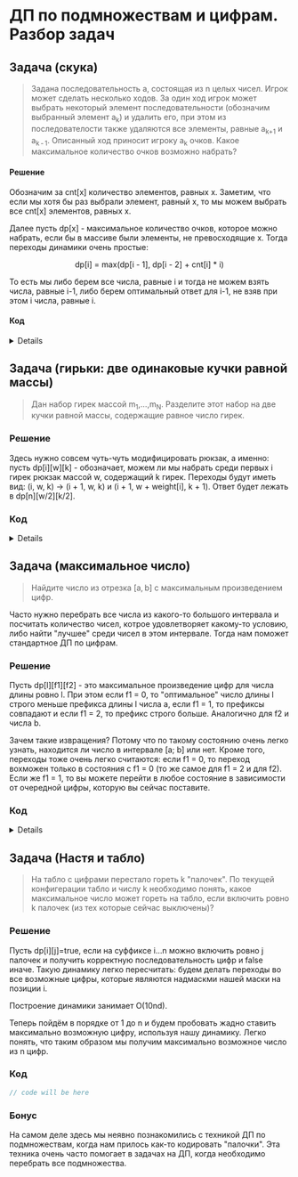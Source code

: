 # ДП по подмножествам и цифрам. Разбор задач

## Задача (скука)

> Задана последовательность a, состоящая из n целых чисел. Игрок может сделать несколько ходов. За один ход игрок может выбрать некоторый элемент последовательности (обозначим выбранный элемент a<sub>k</sub>) и удалить его, при этом из последователости также удаляются все элементы, равные a<sub>k+1</sub> и a<sub>k - 1</sub>. Описанный ход приносит игроку a<sub>k</sub> очков. Какое максимальное количество очков возможно набрать?

#### Решение

Обозначим за cnt[x] количество элементов, равных x. Заметим, что если мы хотя бы раз выбрали элемент, равный x, то мы можем выбрать все cnt[x] элементов, равных x.

Далее пусть dp[x] - максимальное количество очков, которое можно набрать, если бы в массиве были элементы, не превосходящие x. Тогда переходы динамики очень простые:

<p align="center"> dp[i] = max(dp[i - 1], dp[i - 2] + cnt[i] * i) </p>

То есть мы либо берем все числа, равные i и тогда не можем взять числа, равные i-1, либо берем оптимальный ответ для i-1, не взяв при этом i числа, равные i.

#### Код

<details>

```cpp
#include <iostream>
#include <algorithm>
#include <vector>

using namespace std;

const int N = 1e5 + 1;

int main() {
    int n;
    cin >> n;
    vector<int> cnt(N);
    for (int i = 0; i < n; ++i) {
        int x;
        cin >> x;
        cnt[x]++;
    }
    vector<long long> dp(N);
    dp[0] = 0;
    for (int i = 1; i < N; ++i) {
        dp[i] = max(dp[i - 1], cnt[i] * 1LL * i + (i == 1 ? 0 : dp[i - 2]));
    }
    cout << max(dp[N - 1], dp[N - 2]);
}
```
</details>

## Задача (гирьки: две одинаковые кучки равной массы)

> Дан набор гирек массой m<sub>1</sub>,…,m<sub>N</sub>. Разделите этот набор на две кучки равной массы, содержащие равное число гирек.

### Решение

Здесь нужно совсем чуть-чуть модифицировать рюкзак, а именно: пусть dp[i][w][k] - обозначает, можем ли мы набрать среди первых i гирек рюкзак массой w, содержащий k гирек. Переходы будут иметь вид: (i, w, k) -> (i + 1, w, k) и (i + 1, w + weight[i], k + 1). Ответ будет лежать в dp[n][w/2][k/2].

### Код

<details>

```cpp
#include <iostream>
#include <vector>

using namespace std;

const int N = 100;
const int A = 100;
bool dp[N + 1][N * A][N + 1];

int main() {
    int n;
    cin >> n;
    vector<int> a(n);
    int sum_w = 0;
    for (int& x : a) {
        cin >> x;
        sum_w += x;
    }

    if (n % 2 || sum_w % 2) {
        cout << -1;
        return 0;
    }

    dp[0][0][0] = true;
    for (int i = 0; i < n; ++i) {
        for (int w = 0; w < n * A; ++w) {
            for (int j = 0; j <= i; ++j) {
                // dp[i][w][j] -> dp[i + 1][w][j], dp[i + 1][w + a[i]][j + 1]
                dp[i + 1][w][j] |= dp[i][w][j];
                dp[i + 1][w + a[i]][j + 1] |= dp[i][w][j];
            }
        }
    }

    if (!dp[n][sum_w / 2][n / 2]) {
        cout << -1;
        return 0;
    }

    int cur_w = sum_w / 2;
    int cur_k = n / 2;
    int i = n;

    vector<int> ans1, ans2;
    while (i > 0) {
        if (!dp[i - 1][cur_w][cur_k]) { // dp[i][cur_w][cur_k]
            ans1.push_back(i);
            cur_w -= a[i - 1];
            cur_k--;
        }
        else {
            ans2.push_back(i);
        }
        i--;
    }

    for (int x : ans1)
        cout << x << ' ';
    cout << '\n';
    for (int x : ans2)
        cout << x << ' ';
}
```
</details>

## Задача (максимальное число)

> Найдите число из отрезка [a, b] с максимальным произведением цифр.

Часто нужно перебрать все числа из какого-то большого интервала и посчитать количество чисел, котрое удовлетворяет какому-то условию, либо найти "лучшее" среди чисел в этом интервале. Тогда нам поможет стандартное ДП по цифрам.

### Решение

Пусть dp[l][f1][f2] - это максимальное произведение цифр для числа длины ровно l. При этом если f1 = 0, то "оптимальное" число длины l строго меньше префикса длины l числа a, если f1 = 1, то префиксы совпадают и если f1 = 2, то префикс строго больше. Аналогично для f2 и числа b.

Зачем такие извращения? Потому что по такому состоянию очень легко узнать, находится ли число в интервале [a; b] или нет. Кроме того, переходы тоже очень легко считаются: если f1 = 0, то переход вохможен только в состояния с f1 = 0 (то же самое для f1 = 2 и для f2). Если же f1 = 1, то вы можете перейти в любое состояние в зависимости от очередной цифры, которую вы сейчас поставите.

### Код

<details>
#include <iostream>
#include <vector>
#include <string>
#include <cstring>

using namespace std;

const int N = 20;
long long dp[N + 1][3][3];
string opt[N + 1][3][3];

int get_nf(int f, int new_d, char sd) {
    sd -= '0';
    if (f == 0 || f == 2)
        return f;
    if (new_d < sd)
        return 0;
    if (new_d == sd)
        return 1;
    if (new_d > sd)
        return 2;
}

bool is_ok(int l, int lena, int lenb, int f1, int f2) {
    bool ok1 = (l == lena && (f1 == 2 || f1 == 1)) || l > lena; // x >= a
    bool ok2 = (l == lenb && (f2 == 1 || f2 == 0)) || l < lenb; // x <= b
    return ok1 && ok2;
}

int main() {
    long long a, b;
    cin >> a >> b;

    string sa = to_string(a), sb = to_string(b);
    int la = sa.size(), lb = sb.size();

    long long max_product = -1;
    string ans;
    memset(dp, -1, sizeof dp);
    dp[0][1][1] = 1;
    for (int l = 0; l < N; ++l) {
        for (int f1 = 0; f1 < 3; ++f1) {
            for (int f2 = 0; f2 < 3; ++f2) {
                if (dp[l][f1][f2] == -1)
                    continue;

                for (int d = 0; d <= 9; ++d) {
                    // dp[i][f1][f2] + d -> dp[i + 1][nf1][nf2]
                    int nf1 = get_nf(f1, d, l < la ? sa[l] : '0'), nf2 = get_nf(f2, d, l < lb ? sb[l] : '0');
                    if (dp[l + 1][nf1][nf2] <= dp[l][f1][f2] * d) {
                        dp[l + 1][nf1][nf2] = dp[l][f1][f2] * d;
                        opt[l + 1][nf1][nf2] = opt[l][f1][f2];
                        opt[l + 1][nf1][nf2].push_back('0' + d);
                    }

                    if (is_ok(l, la, lb, f1, f2)) {
                        if (max_product < dp[l][f1][f2]) {
                            max_product = dp[l][f1][f2];
                            ans = opt[l][f1][f2];
                        }
                    }
                }
            }
        }
    }

    cout << ans;
}
```cpp

```
</details>

## Задача (Настя и табло)

> На табло с цифрами перестало гореть k "палочек". По текущей конфигерации табло и числу k необходимо понять, какое максимальное число может гореть на табло, если включить ровно k палочек (из тех которые сейчас выключены)?

### Решение

Пусть dp[i][j]=true, если на суффиксе i…n можно включить ровно j палочек и получить корректную последовательность цифр и false иначе. Такую динамику легко пересчитать: будем делать переходы во все возможные цифры, которые являются надмаскми нашей маски на позиции i.

Построение динамики занимает O(10nd).

Теперь пойдём в порядке от 1 до n и будем пробовать жадно ставить максимально возможную цифру, используя нашу динамику. Легко понять, что таким образом мы получим максимально возможное число из n цифр.

### Код

```cpp
// code will be here
```

### Бонус

На самом деле здесь мы неявно познакомились с техникой ДП по подмножествам, когда нам прилось как-то кодировать "палочки". Эта техника очень часто помогает в задачах на ДП, когда необходимо перебрать все подмножества.
